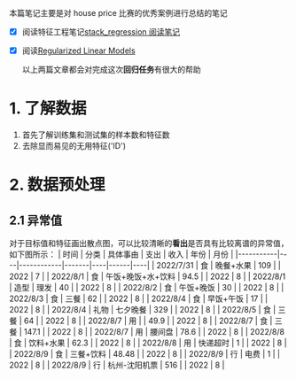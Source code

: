 
本篇笔记主要是对 house price 比赛的优秀案例进行总结的笔记
- [x] 阅读特征工程笔记[stack_regression 阅读笔记](stack_regression%20阅读笔记.md)
- [x] 阅读[Regularized Linear Models](https://www.kaggle.com/apapiu/regularized-linear-models)


	以上两篇文章都会对完成这次**回归任务**有很大的帮助



# 1. 了解数据
1. 首先了解训练集和测试集的样本数和特征数
2. 去除显而易见的无用特征('ID')


# 2. 数据预处理

## 2.1 异常值

对于目标值和特征画出散点图，可以比较清晰的**看出**是否具有比较离谱的异常值，如下图所示：
| 时间        | 分类 | 具体事由       | 支出    | 收入 | 年份   | 月份 |
|-----------|----|------------|-------|----|------|----|
| 2022/7/31 | 食  | 晚餐+水果      | 109   |    | 2022 | 7  |
| 2022/8/1  | 食  | 午饭+晚饭+水+饮料 | 94.5  |    | 2022 | 8  |
| 2022/8/1  | 造型 | 理发         | 40    |    | 2022 | 8  |
| 2022/8/2  | 食  | 午饭+晚饭      | 30    |    | 2022 | 8  |
| 2022/8/3  | 食  | 三餐         | 62    |    | 2022 | 8  |
| 2022/8/4  | 食  | 早饭+午饭      | 17    |    | 2022 | 8  |
| 2022/8/4  | 礼物 | 七夕晚餐       | 329   |    | 2022 | 8  |
| 2022/8/5  | 食  | 三餐         | 64    |    | 2022 | 8  |
| 2022/8/7  | 用  |            | 49.9  |    | 2022 | 8  |
| 2022/8/7  | 食  | 三餐         | 147.1 |    | 2022 | 8  |
| 2022/8/7  | 用  | 腰间盘        | 78.6  |    | 2022 | 8  |
| 2022/8/8  | 食  | 饮料+水果      | 62.3  |    | 2022 | 8  |
| 2022/8/8  | 用  | 快递超时       | 1     |    | 2022 | 8  |
| 2022/8/9  | 食  | 三餐+饮料      | 48.48 |    | 2022 | 8  |
| 2022/8/9  | 行  | 电费         | 1     |    | 2022 | 8  |
| 2022/8/9  | 行  | 杭州-沈阳机票    | 516   |    | 2022 | 8  |
